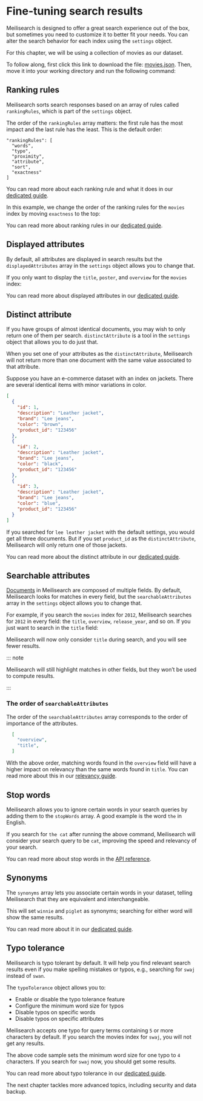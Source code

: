 # Fine-tuning search results

Meilisearch is designed to offer a great search experience out of the box, but sometimes you need to customize it to better fit your needs. You can alter the search behavior for each index using the `settings` object.

For this chapter, we will be using a collection of movies as our dataset.

To follow along, first click this link to download the file: <a id="downloadMovie" href="/movies.json" download="movies.json">movies.json</a>. Then, move it into your working directory and run the following command:

<CodeSamples id="getting_started_add_documents_md" />

## Ranking rules

Meilisearch sorts search responses based on an array of rules called `rankingRules`, which is part of the `settings` object.

The order of the `rankingRules` array matters: the first rule has the most impact and the last rule has the least. This is the default order:

```
"rankingRules": [
  "words",
  "typo",
  "proximity",
  "attribute",
  "sort",
  "exactness"
]
```

You can read more about each ranking rule and what it does in our [dedicated guide](/learn/core_concepts/relevancy.md#built-in-rules).

In this example, we change the order of the ranking rules for the `movies` index by moving `exactness` to the top:

<CodeSamples id= "getting_started_update_ranking_rules" />

You can read more about ranking rules in our [dedicated guide](/learn/core_concepts/relevancy.md).

## Displayed attributes

By default, all attributes are displayed in search results but the `displayedAttributes` array in the `settings` object allows you to change that.

If you only want to display the `title`, `poster`, and `overview` for the `movies` index:

<CodeSamples id= "getting_started_update_displayed_attributes" />

You can read more about displayed attributes in our [dedicated guide](/learn/configuration/displayed_searchable_attributes.md#displayed-fields).

## Distinct attribute

If you have groups of almost identical documents, you may wish to only return one of them per search. `distinctAttribute` is a tool in the `settings` object that allows you to do just that.

When you set one of your attributes as the `distinctAttribute`, Meilisearch will not return more than one document with the same value associated to that attribute.

Suppose you have an e-commerce dataset with an index on jackets. There are several identical items with minor variations in color.

```json
[
  {
    "id": 1,
    "description": "Leather jacket",
    "brand": "Lee jeans",
    "color": "brown",
    "product_id": "123456"
  },
  {
    "id": 2,
    "description": "Leather jacket",
    "brand": "Lee jeans",
    "color": "black",
    "product_id": "123456"
  },
  {
    "id": 3,
    "description": "Leather jacket",
    "brand": "Lee jeans",
    "color": "blue",
    "product_id": "123456"
  }
]
```

If you searched for `lee leather jacket` with the default settings, you would get all three documents. But if you set `product_id` as the `distinctAttribute`, Meilisearch will only return one of those jackets.

You can read more about the distinct attribute in our [dedicated guide](/learn/configuration/distinct.md).

## Searchable attributes

[Documents](/learn/core_concepts/documents.md) in Meilisearch are composed of multiple fields. By default, Meilisearch looks for matches in every field, but the `searchableAttributes` array in the `settings` object allows you to change that.

For example, if you search the `movies` index for `2012`, Meilisearch searches for `2012` in every field: the `title`, `overview`, `release_year`, and so on. If you just want to search in the `title` field:

<CodeSamples id= "getting_started_update_searchable_attributes" />

Meilisearch will now only consider `title` during search, and you will see fewer results.

::: note

Meilisearch will still highlight matches in other fields, but they won’t be used to compute results.

:::

### The order of `searchableAttributes`

The order of the `searchableAttributes` array corresponds to the order of importance of the attributes.

```json
  [
    "overview",
    "title",
  ]
```

With the above order, matching words found in the `overview` field will have a higher impact on relevancy than the same words found in `title`. You can read more about this in our [relevancy guide](/learn/core_concepts/relevancy.md#attribute-ranking-order).

## Stop words

Meilisearch allows you to ignore certain words in your search queries by adding them to the `stopWords` array. A good example is the word `the` in English.

<CodeSamples id= "getting_started_update_stop_words" />

If you search for `the cat` after running the above command, Meilisearch will consider your search query to be `cat`, improving the speed and relevancy of your search.

You can read more about stop words in the [API reference](/reference/api/stop_words.md).

## Synonyms

The `synonyms` array lets you associate certain words in your dataset, telling Meilisearch that they are equivalent and interchangeable.

<CodeSamples id= "getting_started_synonyms" />

This will set `winnie` and `piglet` as synonyms; searching for either word will show the same results.

You can read more about it in our [dedicated guide](/learn/configuration/synonyms.md).

## Typo tolerance

Meilisearch is typo tolerant by default. It will help you find relevant search results even if you make spelling mistakes or typos, e.g., searching for `swaj` instead of `swan`.

The `typoTolerance` object allows you to:

- Enable or disable the typo tolerance feature
- Configure the minimum word size for typos
- Disable typos on specific words
- Disable typos on specific attributes

Meilisearch accepts one typo for query terms containing `5` or more characters by default. If you search the movies index for `swaj`, you will not get any results.

<CodeSamples id= "getting_started_typo_tolerance" />

The above code sample sets the minimum word size for one typo to `4` characters. If you search for `swaj` now, you should get some results.

You can read more about typo tolerance in our [dedicated guide](/learn/configuration/typo_tolerance.md).

The next chapter tackles more advanced topics, including security and data backup.
